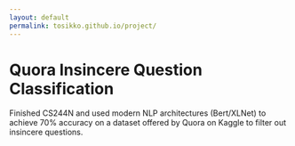 ```yaml
---
layout: default
permalink: tosikko.github.io/project/
---
```


# Quora Insincere Question Classification 
Finished CS244N and used modern NLP architectures (Bert/XLNet) to achieve 70% accuracy on a dataset offered by Quora on Kaggle to filter out insincere questions.


